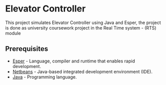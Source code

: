 # Elevator Controller
This project simulates Elevator Controller using Java and Esper, the project is done as university coursework project in the Real Time system - (RTS) module
## Prerequisites  
* [Esper](http://www.espertech.com/esper/) - Language, compiler and runtime that enables rapid development. 
* [Netbeans](https://netbeans.org/) - Java-based integrated development environment (IDE).
* [Java](https://www.oracle.com/java/) - Programming language.

